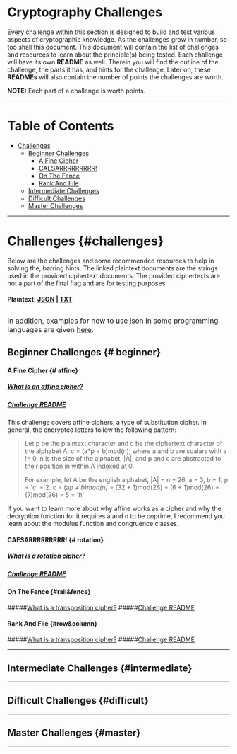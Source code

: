 # Cryptography Challenges
Every challenge within this section is designed to build and test various aspects of cryptographic knowledge. As the challenges grow in number, so too shall this document. This document will contain the list of challenges and resources to learn about the principle(s) being tested. Each challenge will have its own **README** as well. Therein you will find the outline of the challenge, the parts it has, and hints for the challenge. Later on, these **READMEs** will also contain the number of points the challenges are worth.

**NOTE:** Each part of a challenge is worth points.

---
# Table of Contents
- [Challenges](#challenges)
  - [Beginner Challenges](#beginner)
      - [A Fine Cipher](#affine)
      - [CAESARRRRRRRRR!](#rotation)
      - [On The Fence](#rail&fence)
      - [Rank And File](#row&column)
  - [Intermediate Challenges](#intermediate-challenges-intermediate)
  - [Difficult Challenges](#difficult-challenges-difficult)
  - [Master Challenges](#master-challenges-master)
---

# Challenges {#challenges}
Below are the challenges and some recommended resources to help in solving the, barring hints. The linked plaintext documents are the strings used in the provided ciphertext documents. The provided ciphertexts are not a part of the final flag and are for testing purposes.

#### Plaintext: [JSON](./plaintext/plaintext.json) | [TXT](./plaintext/plaintext.txt)

<font size="3" style="font-weight:400">In addition, examples for how to use json in some programming languages are given [here](./JSON_import_examples/).</font>
---
## Beginner Challenges {# beginner}

#### A Fine Cipher {# affine}
##### [What is an affine cipher?](https://en.wikipedia.org/wiki/Affine_cipher)
##### [Challenge README](./A_fine_cipher/README.md)
This challenge covers affine ciphers, a type of substitution cipher. In general, the encrypted letters follow the following pattern:
> Let p be the plaintext character and c be the ciphertext character of the alphabet A.
> c = (a*p + b)mod(n), where a and b are scalars with a != 0, n is the size of the alphabet, |A|, and p and c are abstracted to their position in within A indexed at 0.
>
> For example, let A be the english alphabet, |A| = n = 26, a = 3, b = 1, p = 'c' = 2.
> c = (a*p + b)mod(n) = (3*2 + 1)mod(26) = (6 + 1)mod(26) = (7)mod(26) = 5 = 'h'

If you want to learn more about why affine works as a cipher and why the decryption function for it requires a and n to be coprime, I recommend you learn about the modulus function and congruence classes.

#### CAESARRRRRRRRR! {# rotation}
##### [What is a rotation cipher?](https://en.wikipedia.org/wiki/Caesar_cipher)
##### [Challenge README](./CAESARRRRRRRRRR!/README.md)

#### On The Fence {#rail&fence}
#####[What is a transposition cipher?](https://en.wikipedia.org/wiki/Transposition_cipher)
#####[Challenge README](./On_the_fence/README.md)

#### Rank And File {#row&column}
#####[What is a transposition cipher?](https://en.wikipedia.org/wiki/Transposition_cipher)
#####[Challenge README](./Rank_and_File/README.md)

---
## Intermediate Challenges {#intermediate}

---
## Difficult Challenges {#difficult}

---
## Master Challenges {#master}
---